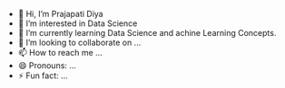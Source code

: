 - 👋 Hi, I’m Prajapati Diya
- 👀 I’m interested in Data Science
- 🌱 I’m currently learning Data Science and achine Learning Concepts.
- 💞️ I’m looking to collaborate on ...
- 📫 How to reach me ...
- 😄 Pronouns: ...
- ⚡ Fun fact: ...

<!---
Prjaparidiya727/Prjaparidiya727 is a ✨ special ✨ repository because its `README.md` (this file) appears on your GitHub profile.
You can click the Preview link to take a look at your changes.
--->
